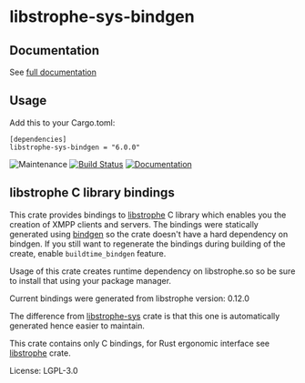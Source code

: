 # libstrophe-sys-bindgen

## Documentation

See [full documentation](https://docs.rs/libstrophe-sys-bindgen)

## Usage

Add this to your Cargo.toml:
```
[dependencies]
libstrophe-sys-bindgen = "6.0.0"
```

![Maintenance](https://img.shields.io/badge/maintenance-passively--maintained-yellowgreen.svg)
[![Build Status](https://github.com/twistedfall/libstrophe-sys-bindgen/actions/workflows/libstrophe-sys-bindgen.yml/badge.svg)](https://github.com/twistedfall/libstrophe-sys-bindgen/actions/workflows/libstrophe-sys-bindgen.yml)
[![Documentation](https://docs.rs/libstrophe-sys-bindgen/badge.svg)](https://docs.rs/libstrophe-sys-bindgen)

## libstrophe C library bindings

This crate provides bindings to [libstrophe] C library which enables you the creation of XMPP
clients and servers. The bindings were statically generated using [bindgen] so the crate doesn't
have a hard dependency on bindgen. If you still want to regenerate the bindings during building
of the create, enable `buildtime_bindgen` feature.

Usage of this crate creates runtime dependency on libstrophe.so so be sure to install that using
your package manager.

Current bindings were generated from libstrophe version: 0.12.0

The difference from [libstrophe-sys] crate is that this one is automatically generated hence
easier to maintain.

This crate contains only C bindings, for Rust ergonomic interface see [libstrophe][libstrophe_crate] crate.

[libstrophe]: http://strophe.im/libstrophe
[bindgen]: https://crates.io/crates/bindgen
[libstrophe-sys]: https://crates.io/crates/libstrophe-sys
[libstrophe_crate]: https://crates.io/crates/libstrophe

License: LGPL-3.0
